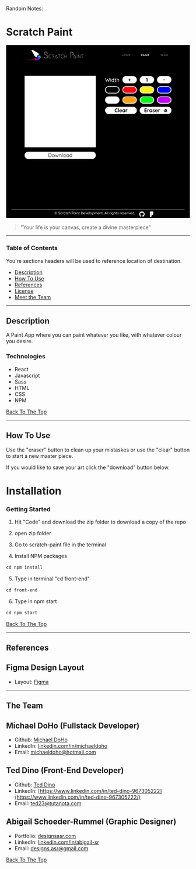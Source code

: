 Random Notes:

# Scratch Paint

![Project Image](https://github.com/Mike2081/scratch-paint/blob/master/img/desktop-layout.jpg)

> "Your life is your canvas, create a divine masterpiece"

---

### Table of Contents

You're sections headers will be used to reference location of destination.

- [Description](#description)
- [How To Use](#how-to-use)
- [References](#references)
- [License](#license)
- [Meet the Team](#author-info)

---

## Description

A Paint App where you can paint whatever you like, with whatever colour you
desire.

### Technologies

- React
- Javascript
- Sass
- HTML
- CSS
- NPM

[Back To The Top](#read-me-template)

---

## How To Use

Use the "eraser" button to clean up your mistaskes or use the "clear" button to
start a new master piece.

If you would like to save your art click the "download" button below.

# Installation

### Getting Started

1. Hit "Code" and download the zip folder to download a copy of the repo

2. open zip folder

3. Go to scratch-paint file in the terminal

4. Install NPM packages

```html
cd npm install
```

5. Type in terminal "cd front-end"

```html
cd front-end
```

6. Type in npm start

```html
cd npm start
```

[Back To The Top](#read-me-template)

---

## References

## Figma Design Layout

- Layout:
  [Figma](https://www.figma.com/file/2addoOozsjdlIPIuFgsrst/Hackathon?node-id=0%)

---

## The Team

## Michael DoHo (Fullstack Developer)

- Github: [Michael DoHo](https://github.com/Mike2081)
- LinkedIn:
  [linkedin.com/in/michaeldoho](https://www.linkedin.com/in/michaeldoho/)
- Email: [michaeldoho@hotmail.com](michaeldoho@hotmail.com)

## Ted Dino (Front-End Developer)

- Github: [Ted Dino](https://github.com/ted-dino)
- LinkedIn:
  [https://www.linkedin.com/in/ted-dino-967305222](https://www.linkedin.com/in/ted-dino-967305222/)
- Email: [ted23@tutanota.com](ted23@tutanota.com)

## Abigail Schoeder-Rummel (Graphic Designer)

- Portfolio: [designsasr.com](https://designsasr.com/)
- LinkedIn:
  [linkedin.com/in/abigail-sr](https://www.linkedin.com/in/abigail-sr/)
- Email: [designs.asr@gmail.com](designs.asr@gmail.com)

[Back To The Top](#read-me-template)
